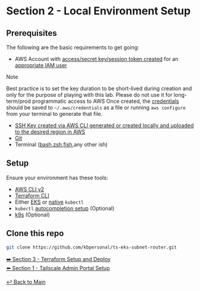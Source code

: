 # Section 2 - Local Environment Setup

## Prerequisites

The following are the basic requirements to get going:

- AWS Account with [access/secret key/session token created](https://docs.aws.amazon.com/IAM/latest/UserGuide/id_credentials_access-keys.html) for an [appropriate IAM user](https://docs.aws.amazon.com/IAM/latest/UserGuide/access-keys-admin-managed.html)
> [!NOTE]
> Best practice is to set the key duration to be short-lived during creation and only for the purpose of playing with this lab. Please do not use it for long-term/prod programmatic access to AWS
  Once created, the [credentials](https://docs.aws.amazon.com/cli/v1/userguide/cli-configure-files.html) should be saved to ```~/.aws/credentials``` as a file or running ```aws configure``` from your terminal to generate that file.
- [SSH Key created via AWS CLI generated or created locally and uploaded to the desired region in AWS](https://docs.aws.amazon.com/AWSEC2/latest/UserGuide/create-key-pairs.html)
- [Git](https://github.com/git-guides/install-git)
- Terminal ([bash](https://www.gnu.org/software/bash/),[zsh](https://ohmyz.sh/),[fish](https://fishshell.com/),any other ish)

## Setup

Ensure your environment has these tools:

- [AWS CLI v2](https://docs.aws.amazon.com/cli/latest/userguide/getting-started-install.html)
- [Terraform CLI](https://developer.hashicorp.com/terraform/tutorials/aws-get-started/install-cli)
- Either [EKS](https://docs.aws.amazon.com/eks/latest/userguide/install-kubectl.html) or [native](https://kubernetes.io/docs/tasks/tools/#kubectl) ```kubectl```
- ```kubectl``` [autocompletion setup](https://kubernetes.io/docs/reference/kubectl/generated/kubectl_completion/) (Optional)
- [k9s](https://k9scli.io/topics/install/) (Optional)

## Clone this repo

```bash
git clone https://github.com/kbpersonal/ts-eks-subnet-router.git
```

[:arrow_right: Section 3 - Terraform Setup and Deploy](section-3-terraform-setup.md)  
[:arrow_left: Section 1 - Tailscale Admin Portal Setup](section-1-ts-admin-portal.md)

[:leftwards_arrow_with_hook: Back to Main](../README.md)
